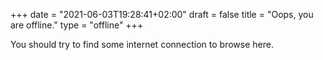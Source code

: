+++
date = "2021-06-03T19:28:41+02:00"
draft = false
title = "Oops, you are offline."
type = "offline"
+++

You should try to find some internet connection to browse here.
